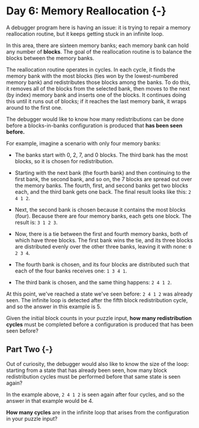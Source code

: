 # Day 6: Memory Reallocation {-}

A debugger program here is having an issue: it is trying to repair a memory
reallocation routine, but it keeps getting stuck in an infinite loop.

In this area, there are sixteen memory banks; each memory bank can hold any
number of **blocks**. The goal of the reallocation routine is to balance the
blocks between the memory banks.

The reallocation routine operates in cycles. In each cycle, it finds the memory
bank with the most blocks (ties won by the lowest-numbered memory bank) and
redistributes those blocks among the banks. To do this, it removes all of the
blocks from the selected bank, then moves to the next (by index) memory bank and
inserts one of the blocks. It continues doing this until it runs out of blocks;
if it reaches the last memory bank, it wraps around to the first one.

The debugger would like to know how many redistributions can be done before a
blocks-in-banks configuration is produced that **has been seen before.**

For example, imagine a scenario with only four memory banks:

+ The banks start with 0, 2, 7, and 0 blocks. The third bank has the most
  blocks, so it is chosen for redistribution.

+ Starting with the next bank (the fourth bank) and then continuing to the first
  bank, the second bank, and so on, the 7 blocks are spread out over the memory
  banks. The fourth, first, and second banks get two blocks each, and the third
  bank gets one back. The final result looks like this: `2 4 1 2`.

+ Next, the second bank is chosen because it contains the most blocks
  (four). Because there are four memory banks, each gets one block. The result
  is: `3 1 2 3`.

+ Now, there is a tie between the first and fourth memory banks, both of which
  have three blocks. The first bank wins the tie, and its three blocks are
  distributed evenly over the other three banks, leaving it with none: `0 2 3
  4`.

+ The fourth bank is chosen, and its four blocks are distributed such that each
  of the four banks receives one: `1 3 4 1`.

+ The third bank is chosen, and the same thing happens: `2 4 1 2`.

At this point, we've reached a state we've seen before: `2 4 1 2` was already
seen. The infinite loop is detected after the fifth block redistribution cycle,
and so the answer in this example is 5.

Given the initial block counts in your puzzle input, **how many redistribution
cycles** must be completed before a configuration is produced that has been seen
before?

## Part Two {-}

Out of curiosity, the debugger would also like to know the size of the loop:
starting from a state that has already been seen, how many block redistribution
cycles must be performed before that same state is seen again?

In the example above, `2 4 1 2` is seen again after four cycles, and so the
answer in that example would be 4.

**How many cycles** are in the infinite loop that arises from the configuration
in your puzzle input?

